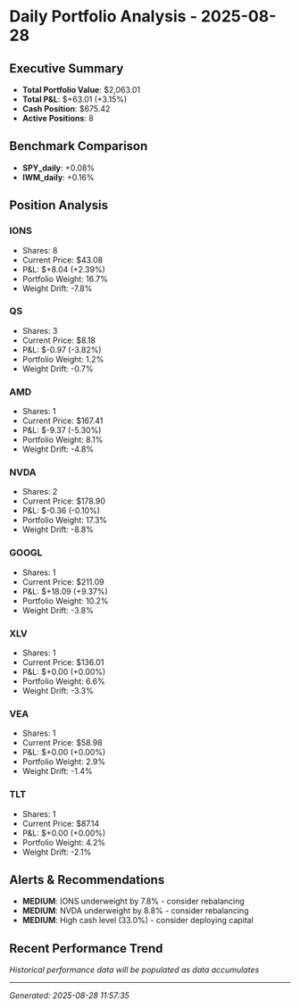 # Daily Portfolio Analysis - 2025-08-28

## Executive Summary
- **Total Portfolio Value**: $2,063.01
- **Total P&L**: $+63.01 (+3.15%)
- **Cash Position**: $675.42
- **Active Positions**: 8

## Benchmark Comparison
- **SPY_daily**: +0.08%
- **IWM_daily**: +0.16%

## Position Analysis
### IONS
- Shares: 8
- Current Price: $43.08
- P&L: $+8.04 (+2.39%)
- Portfolio Weight: 16.7%
- Weight Drift: -7.8%

### QS
- Shares: 3
- Current Price: $8.18
- P&L: $-0.97 (-3.82%)
- Portfolio Weight: 1.2%
- Weight Drift: -0.7%

### AMD
- Shares: 1
- Current Price: $167.41
- P&L: $-9.37 (-5.30%)
- Portfolio Weight: 8.1%
- Weight Drift: -4.8%

### NVDA
- Shares: 2
- Current Price: $178.90
- P&L: $-0.36 (-0.10%)
- Portfolio Weight: 17.3%
- Weight Drift: -8.8%

### GOOGL
- Shares: 1
- Current Price: $211.09
- P&L: $+18.09 (+9.37%)
- Portfolio Weight: 10.2%
- Weight Drift: -3.8%

### XLV
- Shares: 1
- Current Price: $136.01
- P&L: $+0.00 (+0.00%)
- Portfolio Weight: 6.6%
- Weight Drift: -3.3%

### VEA
- Shares: 1
- Current Price: $58.98
- P&L: $+0.00 (+0.00%)
- Portfolio Weight: 2.9%
- Weight Drift: -1.4%

### TLT
- Shares: 1
- Current Price: $87.14
- P&L: $+0.00 (+0.00%)
- Portfolio Weight: 4.2%
- Weight Drift: -2.1%

## Alerts & Recommendations
- **MEDIUM**: IONS underweight by 7.8% - consider rebalancing
- **MEDIUM**: NVDA underweight by 8.8% - consider rebalancing
- **MEDIUM**: High cash level (33.0%) - consider deploying capital

## Recent Performance Trend
*Historical performance data will be populated as data accumulates*

---
*Generated: 2025-08-28 11:57:35*
